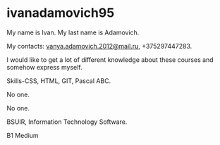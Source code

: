 #  ivanadamovich95
My name is Ivan. My last name is Adamovich.

My contacts: vanya.adamovich.2012@mail.ru, +375297447283.

I would like to get a lot of different knowledge about these courses and somehow express myself.

Skills-CSS, HTML, GIT, Pascal ABC.

No one.

No one.

BSUIR, Information Technology Software.

B1 Medium
